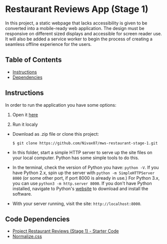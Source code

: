 
Restaurant Reviews App (Stage 1)
===============================

In this project, a static webpage that lacks accessibility is given to be converted into a mobile-ready web application. The design  must be responsive on different sized displays and accessible for screen reader use. It will also be added a service worker to begin the process of creating a seamless offline experience for the users.

## Table of Contents

* [Instructions](#instructions)
* [Dependencies](#code-dependencies)

## Instructions

In order to run the application you have some options:

1. Open it [here](https://stearruda.github.io/restaurant-reviews-app-stage-1/)

2. Run it localy
* Download as .zip file or clone this project:

    ```
    $ git clone https://github.com/Nivax07/mws-restaurant-stage-1.git
    ```

* In this folder, start a simple HTTP server to serve up the site files on your local computer. Python has some simple tools to do this.

* In the terminal, check the version of Python you have: `python -V`. If you have Python 2.x, spin up the server with `python -m SimpleHTTPServer 8000` (or some other port, if port 8000 is already in use.) For Python 3.x, you can use `python3 -m http.server 8000`. If you don't have Python installed, navigate to Python's [website](https://www.python.org/) to download and install the software.

* With your server running, visit the site: `http://localhost:8000`.


## Code Dependencies

* [Project Restaurant Reviews (Stage 1) - Starter Code](https://github.com/udacity/mws-restaurant-stage-1)
* [Normalize.css](https://necolas.github.io/normalize.css/)


